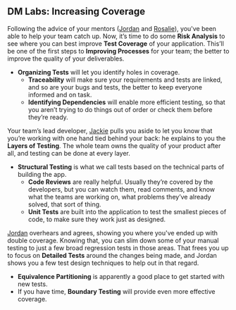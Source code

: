 ## **DM Labs: Increasing Coverage**

Following the advice of your mentors ([Jordan](../../../personas/Jordan.md) and
[Rosalie](../../../personas/Rosalie.md)), you've been able to help your team
catch up. Now, it’s time to do some **Risk Analysis** to see where you can best
improve **Test Coverage** of your application. This’ll be one of the first steps
to **Improving Processes** for your team; the better to improve the quality of
your deliverables.

- **Organizing Tests** will let you identify holes in coverage.
  - **Traceability** will make sure your requirements and tests are linked, and
    so are your bugs and tests, the better to keep everyone informed and on
    task.
  - **Identifying Dependencies** will enable more efficient testing, so that you
    aren’t trying to do things out of order or check them before they’re ready.

Your team’s lead developer, [Jackie](../../../personas/Jackie.md) pulls you
aside to let you know that you’re working with one hand tied behind your back:
he explains to you the **Layers of Testing**. The whole team owns the quality of
your product after all, and testing can be done at every layer.

- **Structural Testing** is what we call tests based on the technical parts of
  building the app.
  - **Code Reviews** are really helpful. Usually they’re covered by the
    developers, but you can watch them, read comments, and know what the teams
    are working on, what problems they’ve already solved, that sort of thing.
  - **Unit Tests** are built into the application to test the smallest pieces of
    code, to make sure they work just as designed.

[Jordan](../../../personas/Jordan.md) overhears and agrees, showing you where
you've ended up with double coverage. Knowing that, you can slim down some of
your manual testing to just a few broad regression tests in those areas. That
frees you up to focus on **Detailed Tests** around the changes being made, and
Jordan shows you a few test design techniques to help out in that regard.

- **Equivalence Partitioning** is apparently a good place to get started with
  new tests.
- If you have time, **Boundary Testing** will provide even more effective
  coverage.
